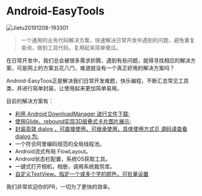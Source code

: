 # Android-EasyTools

![Jietu20191208-193301](https://tva1.sinaimg.cn/large/006tNbRwly1g9pjv5c1byj30b40bbdg8.jpg)

> 一个通用的业务代码解决方案，快速解决日常开发中遇到的问题，避免重复查询，做到工具代码，复用起来简单傻瓜。

在日常开发中，我们总会被很多需求折腾，遇到有些问题，就得寻找相应的解决方案，可是网上的方案五花八门，难道就没有一个真正好用的解决方案吗？

Android-EasyToos正是解决我们日常开发难题，快乐编程，不断汇总常见工具类，并进行简单封装，让使用起来更加简单易用。





目前的解决方案有：

- [利用 Android DownloadManager 进行文件下载;](https://blog.csdn.net/petterp/article/details/102762261)
- [使用Glide、rebound实现3D层叠式卡片图片展示;](https://blog.csdn.net/duihuapixiu/article/details/102795767)
- [封装高效 dialog ，可直接使用，可继承使用，具体使用方式见 源码请查看 dialog 包;](https://blog.csdn.net/baidu_40389775/article/details/102470687)
- 一个符合阿里编码规范的全局线程池。
- Android流式布局 FlowLayout。
- Android状态栏配置，系统OS获取工具。
- 一键式打开相机，相册，调用系统裁剪库。
- [自定义TextView。指定一个或多个字的颜色，可批量设置](https://blog.csdn.net/baidu_40389775/article/details/102622214)


我们非常欢迎你的PR，一切为了更快的效率。
